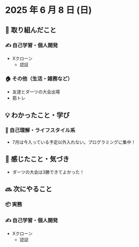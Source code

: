 # 2025 年 6 月 8 日 (日)

## 🔨 取り組んだこと
### ✍️ 自己学習・個人開発
  - Xクローン
    - 認証
### 🏠 その他（生活・雑務など）
  - 友達とダーツの大会出場
  - 筋トレ

## 💡 わかったこと・学び

### 🧘 自己理解・ライフスタイル系
  - 7月は今入っている予定以外入れない。プログラミングに集中！

## 💭 感じたこと・気づき
- ダーツの大会は3勝できてよかった！

## 🔜 次にやること
### 📦 実務
### ✍️ 自己学習・個人開発
  - Xクローン
    - 認証
